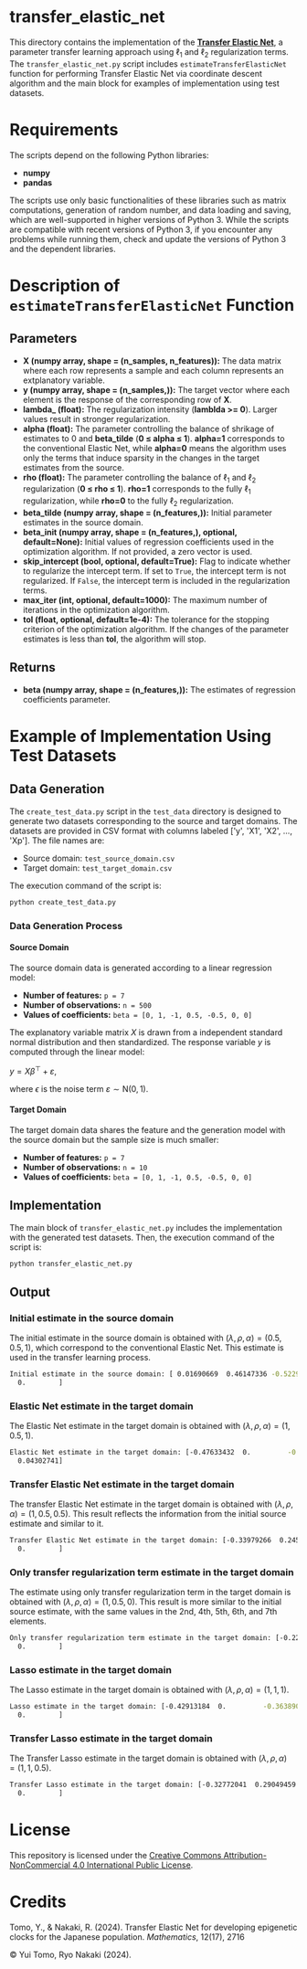 # transfer_elastic_net

This directory contains the implementation of the [**Transfer Elastic Net**](https://doi.org/10.1101/2024.05.19.594899), a parameter transfer learning approach using $\ell_1$ and $\ell_2$ regularization terms.
The `transfer_elastic_net.py` script includes `estimateTransferElasticNet` function for performing Transfer Elastic Net via coordinate descent algorithm and the main block for examples of implementation using test datasets.


# Requirements

The scripts depend on the following Python libraries:

- **numpy**
- **pandas**

The scripts use only basic functionalities of these libraries such as matrix computations, generation of random number, and data loading and saving, which are well-supported in higher versions of Python 3.
While the scripts are compatible with recent versions of Python 3, if you encounter any problems while running them, check and update the versions of Python 3 and the dependent libraries.


# Description of `estimateTransferElasticNet` Function

## Parameters

- **X (numpy array, shape = (n_samples, n_features)):** The data matrix where each row represents a sample and each column represents an extplanatory variable.
- **y (numpy array, shape = (n_samples,)):** The target vector where each element is the response of the corresponding row of **X**.
- **lambda_ (float):** The regularization intensity (**lamblda >= 0**). Larger values result in stronger regularization.
- **alpha (float):** The parameter controlling the balance of shrikage of estimates to 0 and **beta_tilde** (**0 ≤ alpha ≤ 1**). **alpha=1** corresponds to the conventional Elastic Net, while **alpha=0** means the algorithm uses only the terms that induce sparsity in the changes in the target estimates from the source.
- **rho (float):** The parameter controlling the balance of $\ell_1$ and $\ell_2$ regularization (**0 ≤ rho ≤ 1**). **rho=1** corresponds to the fully $\ell_1$ regularization, while **rho=0** to the fully $\ell_2$ regularization.
- **beta_tilde (numpy array, shape = (n_features,)):** Initial parameter estimates in the source domain.
- **beta_init (numpy array, shape = (n_features,), optional, default=None):** Initial values of regression coefficients used in the optimization algorithm. If not provided, a zero vector is used.
- **skip_intercept (bool, optional, default=True):** Flag to indicate whether to regularize the intercept term. If set to `True`, the intercept term is not regularized. If `False`, the intercept term is included in the regularization terms.
- **max_iter (int, optional, default=1000):** The maximum number of iterations in the optimization algorithm.
- **tol (float, optional, default=1e-4):** The tolerance for the stopping criterion of the optimization algorithm. If the changes of the parameter estimates is less than **tol**, the algorithm will stop.

## Returns

- **beta (numpy array, shape = (n_features,)):** The estimates of regression coefficients parameter.


# Example of Implementation Using Test Datasets

## Data Generation

The `create_test_data.py` script in the `test_data` directory is designed to generate two datasets corresponding to the source and target domains.
The datasets are provided in CSV format with columns labeled ['y', 'X1', 'X2', ..., 'Xp'].
The file names are:

- Source domain: `test_source_domain.csv`
- Target domain: `test_target_domain.csv`

The execution command of the script is:

```bash
python create_test_data.py
```

### Data Generation Process

#### Source Domain
The source domain data is generated according to a linear regression model:
- **Number of features:** `p = 7`
- **Number of observations:** `n = 500`
- **Values of coefficients:** `beta = [0, 1, -1, 0.5, -0.5, 0, 0]`

The explanatory variable matrix $X$ is drawn from a independent standard normal distribution and then standardized.
The response variable $y$ is computed through the linear model:

$y = X \beta^{\top} + \varepsilon$,

where $\epsilon$ is the noise term $\varepsilon \sim \mathrm{N}(0, 1)$.

#### Target Domain
The target domain data shares the feature and the generation model with the source domain but the sample size is much smaller:
- **Number of features:** `p = 7`
- **Number of observations:** `n = 10`
- **Values of coefficients:** `beta = [0, 1, -1, 0.5, -0.5, 0, 0]`

## Implementation

The main block of `transfer_elastic_net.py` includes the implementation with the generated test datasets.
Then, the execution command of the script is:

```bash
python transfer_elastic_net.py
```

## Output

### Initial estimate in the source domain

The initial estimate in the source domain is obtained with $(\lambda,\rho,\alpha)=(0.5,0.5,1)$, which correspond to the conventional Elastic Net.
This estimate is used in the transfer learning process.

```bash
Initial estimate in the source domain: [ 0.01690669  0.46147336 -0.52298964  0.19814112 -0.19001265  0.
  0.        ]
```

### Elastic Net estimate in the target domain

The Elastic Net estimate in the target domain is obtained with $(\lambda,\rho,\alpha)=(1,0.5,1)$.

```bash
Elastic Net estimate in the target domain: [-0.47633432  0.         -0.35490085  0.1579884  -0.11971403  0.
  0.04302741]
```

### Transfer Elastic Net estimate in the target domain

The transfer Elastic Net estimate in the target domain is obtained with $(\lambda,\rho,\alpha)=(1,0.5,0.5)$.
This result reflects the information from the initial source estimate and similar to it.

```bash
Transfer Elastic Net estimate in the target domain: [-0.33979266  0.24550914 -0.52944967  0.17937543 -0.14250949  0.
  0.        ]
```

### Only transfer regularization term estimate in the target domain

The estimate using only transfer regularization term in the target domain is obtained with $(\lambda,\rho,\alpha)=(1,0.5,0)$.
This result is more similar to the initial source estimate, with the same values in the 2nd, 4th, 5th, 6th, and 7th elements.

```bash
Only transfer regularization term estimate in the target domain: [-0.22924641  0.46147336 -0.68692759  0.19814112 -0.19001265  0.
  0.        ]
```

### Lasso estimate in the target domain

The Lasso estimate in the target domain is obtained with $(\lambda,\rho,\alpha)=(1,1,1)$.

```bash
Lasso estimate in the target domain: [-0.42913184  0.         -0.36389008  0.          0.          0.
  0.        ]
```

### Transfer Lasso estimate in the target domain

The Transfer Lasso estimate in the target domain is obtained with $(\lambda,\rho,\alpha)=(1,1,0.5)$.

```bash
Transfer Lasso estimate in the target domain: [-0.32772041  0.29049459 -0.52298964  0.19814112 -0.19001265  0.
  0.        ]
```


# License

This repository is licensed under the [Creative Commons Attribution-NonCommercial 4.0 International Public License](LICENSE).


# Credits

Tomo, Y., & Nakaki, R. (2024). Transfer Elastic Net for developing epigenetic clocks for the Japanese population. *Mathematics*, 12(17), 2716

© Yui Tomo, Ryo Nakaki (2024).
